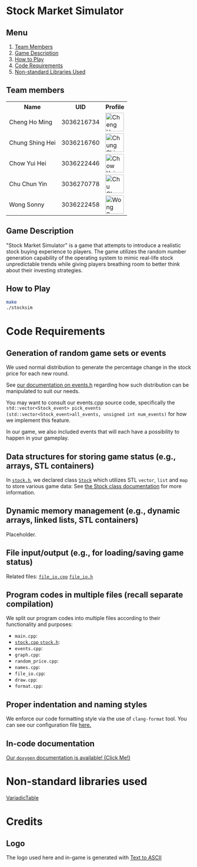 # Stock Market Simulator

## Menu

1. [Team Members](#team-members)
2. [Game Description](#game-description)
3. [How to Play](#how-to-play)
4. [Code Requirements](#code-requirements)
5. [Non-standard Libraries Used](#non-standard-libraries-used)

## Team members
<!-- markdownlint-disable MD033 -->

<table>
    <tbody>
        <tr>
            <th>Name</th>
            <th>UID</th>
            <th>Profile</th>
        </tr>
        <tr>
            <td>Cheng Ho Ming</td>
            <td>3036216734</td>
            <td><a href="https://github.com/eric15342335"><img src="https://avatars.githubusercontent.com/u/70310617" alt="Cheng Ho Ming" width=50></a></td>
        </tr>
        <tr>
            <td>Chung Shing Hei</td>
            <td>3036216760</td>
            <td><a href="https://github.com/MaxChungsh"><img src="https://avatars.githubusercontent.com/u/70740754" alt="Chung Shing Hei" width=50></a></td>
        </tr>
        <tr>
            <td>Chow Yui Hei</td>
            <td>3036222446</td>
            <td><a href="https://github.com/Prismatiscence"><img src="https://avatars.githubusercontent.com/u/56928422" alt="Chow Yui Hei" width=50></a></td>
        </tr>
        <tr>
            <td>Chu Chun Yin</td>
            <td>3036270778</td>
            <td><a href="https://github.com/84ds84d8s"><img src="https://avatars.githubusercontent.com/u/129842660" alt="Chu Chun Yin" width=50></a></td>
        </tr>
        <tr>
            <td>Wong Sonny</td>
            <td>3036222458</td>
            <td><a href="https://github.com/comet13579"><img src="https://avatars.githubusercontent.com/u/67854955" alt="Wong Sonny" width=50></a></td>
        </tr>
    </tbody>
</table>

<!-- markdownlint-enable MD033-->

## Game Description

"Stock Market Simulator" is a game that attempts to introduce a realistic
stock buying experience to players. The game utilizes the random number generation
capability of the operating system to mimic real-life stock unpredictable trends while
giving players breathing room to better think about their investing strategies.

## How to Play

```bash
make
./stocksim
```

# Code Requirements

## Generation of random game sets or events

We used normal distribution to generate the percentage change in the stock price for each new round.

See [our documentation on events.h](https://eric15342335.github.io/comp2113-engg1340-group-project/events_8h.html) regarding how such distribution
can be manipulated to suit our needs.

You may want to consult our events.cpp source code, specifically the
`std::vector<Stock_event> pick_events (std::vector<Stock_event>all_events, unsigned int num_events)` for how we implement this feature.

In our game, we also included <num> events that will each have a possibility to happen in your gameplay.

## Data structures for storing game status (e.g., arrays, STL containers)

In [`stock.h`](./stock.h), we declared class [`Stock`](https://eric15342335.github.io/comp2113-engg1340-group-project/classStock.html) which utilizes STL `vector`, `list` and `map` to store various game data:
See [the Stock class documentation](https://eric15342335.github.io/comp2113-engg1340-group-project/classStock.html) for more information.

## Dynamic memory management (e.g., dynamic arrays, linked lists, STL containers)

Placeholder.

## File input/output (e.g., for loading/saving game status)

Related files: [`file_io.cpp`](file_io.cpp) [`file_io.h`](file_io.h)

## Program codes in multiple files (recall separate compilation)

We split our program codes into multiple files according to their functionality and purposes:
- `main.cpp`:
- [`stock.cpp` `stock.h`](https://eric15342335.github.io/comp2113-engg1340-group-project/classStock.html):
- `events.cpp`:
- `graph.cpp`:
- `random_price.cpp`:
- `names.cpp`:
- `file_io.cpp`:
- `draw.cpp`:
- `format.cpp`:

## Proper indentation and naming styles

We enforce our code formatting style via the use of `clang-format` tool. You can see our configuration file [here.](./.clang-format)

## In-code documentation

[Our `doxygen` documentation is available! (Click Me!)](https://eric15342335.github.io/comp2113-engg1340-group-project/)

# Non-standard libraries used

[VariadicTable](./nonstdlibs/README.md)

# Credits

## Logo

The logo used here and in-game is generated with [Text to ASCII](https://www.asciiart.eu/text-to-ascii-art)

